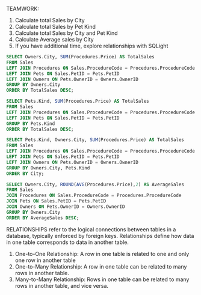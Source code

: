 TEAMWORK:
1. Calculate total Sales by City
2. Calculate total Sales by Pet Kind
3. Calculate total Sales by City and Pet Kind
4. Calculate Average sales by City
5. If you have additional time, explore relationships with SQLight

```sql
SELECT Owners.City, SUM(Procedures.Price) AS TotalSales
FROM Sales
LEFT JOIN Procedures ON Sales.ProcedureCode = Procedures.ProcedureCode
LEFT JOIN Pets ON Sales.PetID = Pets.PetID
LEFT JOIN Owners ON Pets.OwnerID = Owners.OwnerID
GROUP BY Owners.City
ORDER BY TotalSales DESC;
```

```sql
SELECT Pets.Kind, SUM(Procedures.Price) AS TotalSales
FROM Sales
LEFT JOIN Procedures ON Sales.ProcedureCode = Procedures.ProcedureCode
LEFT JOIN Pets ON Sales.PetID = Pets.PetID
GROUP BY Pets.Kind
ORDER BY TotalSales DESC;
```

```sql
SELECT Pets.Kind, Owners.City, SUM(Procedures.Price) AS TotalSales
FROM Sales
LEFT JOIN Procedures ON Sales.ProcedureCode = Procedures.ProcedureCode
LEFT JOIN Pets ON Sales.PetID = Pets.PetID
LEFT JOIN Owners ON Pets.OwnerID = Owners.OwnerID
GROUP BY Owners.City, Pets.Kind
ORDER BY City;
```

```sql
SELECT Owners.City, ROUND(AVG(Procedures.Price),2) AS AverageSales
FROM Sales 
JOIN Procedures ON Sales.ProcedureCode = Procedures.ProcedureCode
JOIN Pets ON Sales.PetID = Pets.PetID
JOIN Owners ON Pets.OwnerID = Owners.OwnerID
GROUP BY Owners.City
ORDER BY AverageSales DESC;
```

RELATIONSHIPS
refer to the logical connections between tables in a database, typically enforced by foreign keys.
Relationships define how data in one table corresponds to data in another table.
1. One-to-One Relationship: A row in one table is related to one and only one row in another table
2. One-to-Many Relationship: A row in one table can be related to many rows in another table.
3. Many-to-Many Relationship: Rows in one table can be related to many rows in another table, and vice versa.
